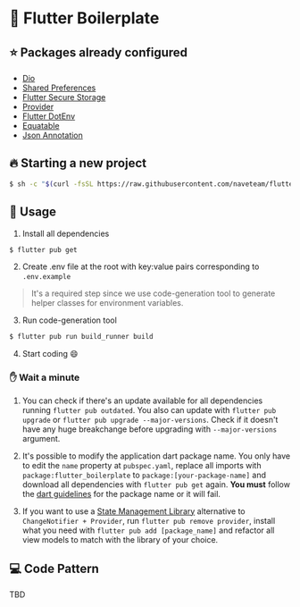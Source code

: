 # :rocket: Flutter Boilerplate

## :star: Packages already configured

- [Dio](https://pub.dev/packages/dio)
- [Shared Preferences](https://pub.dev/packages/shared_preferences)
- [Flutter Secure Storage](https://pub.dev/packages/flutter_secure_storage)
- [Provider](https://pub.dev/packages/provider)
- [Flutter DotEnv](https://pub.dev/packages/flutter_dotenv)
- [Equatable](https://pub.dev/packages/equatable)
- [Json Annotation](https://pub.dev/packages/json_annotation)

## :fire: Starting a new project

```sh
$ sh -c "$(curl -fsSL https://raw.githubusercontent.com/naveteam/flutter-boilerplate/main/setup.sh)"
```

## :wrench: Usage

1. Install all dependencies

```sh
$ flutter pub get
```

2. Create .env file at the root with key:value pairs corresponding to `.env.example`

> It's a required step since we use code-generation tool to generate helper classes for environment variables.

3. Run code-generation tool

```sh
$ flutter pub run build_runner build
```

4. Start coding :smile:

### :raised_hand: Wait a minute

1. You can check if there's an update available for all dependencies running `flutter pub outdated`. You also can update with `flutter pub upgrade` or `flutter pub upgrade --major-versions`. Check if it doesn't have any huge breakchange before upgrading with `--major-versions` argument.

2. It's possible to modify the application dart package name. You only have to edit the `name` property at `pubspec.yaml`, replace all imports with `package:flutter_boilerplate` to `package:[your-package-name]` and download all dependencies with `flutter pub get` again. **You must** follow the [dart guidelines](https://dart.dev/tools/pub/pubspec#name) for the package name or it will fail.
3. If you want to use a [State Management Library](https://flutter.dev/docs/development/data-and-backend/state-mgmt/options) alternative to `ChangeNotifier + Provider`, run `flutter pub remove provider`, install what you need with `flutter pub add [package_name]` and refactor all view models to match with the library of your choice.

## :computer: Code Pattern

TBD
